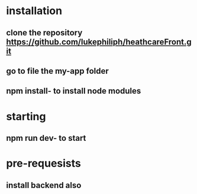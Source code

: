 # installation
## clone the repository https://github.com/lukephiliph/heathcareFront.git
## go to file the my-app folder
## npm install- to install node modules
# starting
## npm run dev- to start
# pre-requesists
## install backend also 
